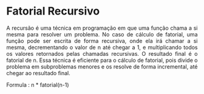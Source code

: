 #  Fatorial Recursivo

<p align="justify">
 A recursão é uma técnica em programação em que uma função chama a si mesma para resolver um problema. No caso de cálculo de fatorial, uma função pode ser escrita de forma recursiva, onde ela irá chamar a si mesma, decrementando o valor de n até chegar a 1, e multiplicando todos os valores retornados pelas chamadas recursivas. O resultado final é o fatorial de n. Essa técnica é eficiente para o cálculo de fatorial, pois divide o problema em subproblemas menores e os resolve de forma incremental, até chegar ao resultado final.

Formula : n * fatorial(n-1)




</p>
